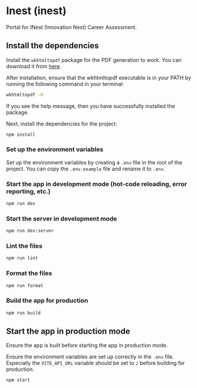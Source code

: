 # Inest (inest)

Portal for INest (Innovation Nest) Career Assessment.

## Install the dependencies

Install the `wkhtmltopdf` package for the PDF generation to work. You can download it from [here](https://wkhtmltopdf.org/downloads.html).

After installation, ensure that the wkhtmltopdf executable is in your PATH by running the following command in your terminal:

```bash
wkhtmltopdf -H
```

If you see the help message, then you have successfully installed the package.

Next, install the dependencies for the project:

```bash
npm install
```

### Set up the environment variables

Set up the environment variables by creating a `.env` file in the root of the project. You can copy the `.env.example` file and rename it to `.env`.

### Start the app in development mode (hot-code reloading, error reporting, etc.)

```bash
npm run dev
```

### Start the server in development mode

```bash
npm run dev:server
```

### Lint the files

```bash
npm run lint
```

### Format the files

```bash
npm run format
```

### Build the app for production

```bash
npm run build
```

## Start the app in production mode

Ensure the app is built before starting the app in production mode.

Ensure the environment variables are set up correctly in the `.env` file. Especially the `VITE_API_URL` variable should be set to `/` before building for production.

```bash
npm start
```
